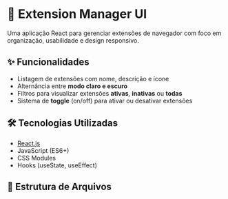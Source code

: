# 🧩 Extension Manager UI

Uma aplicação React para gerenciar extensões de navegador com foco em organização, usabilidade e design responsivo.

## ✨ Funcionalidades

- Listagem de extensões com nome, descrição e ícone
- Alternância entre **modo claro e escuro**
- Filtros para visualizar extensões **ativas**, **inativas** ou **todas**
- Sistema de **toggle** (on/off) para ativar ou desativar extensões

## 🛠️ Tecnologias Utilizadas

- [React.js](https://reactjs.org/)
- JavaScript (ES6+)
- CSS Modules
- Hooks (useState, useEffect)

## 📂 Estrutura de Arquivos

